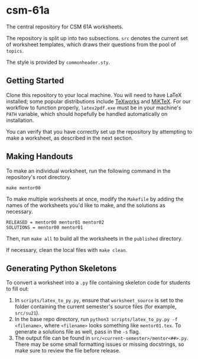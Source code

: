 # csm-61a

The central repository for CSM 61A worksheets.

The repository is split up into two subsections. `src` denotes the current set
of worksheet templates, which draws their questions from the pool of `topics`.

The style is provided by `commonheader.sty`. 

## Getting Started
Clone this repository to your local machine. You will need to have LaTeX installed; some popular distributions include [TeXworks](https://tug.org/texworks/#Getting_TeXworks) and [MiKTeX](https://miktex.org/). For our workflow to function properly, `latex2pdf.exe` must be in your machine's `PATH` variable, which should hopefully be handled automatically on installation.

You can verify that you have correctly set up the repository by attempting to make a worksheet, as described in the next section.

## Making Handouts

To make an individual worksheet, run the following command in the repository's
root directory.

    make mentor00

To make multiple worksheets at once, modify the `Makefile` by adding the names
of the worksheets you'd like to make, and the solutions as necessary.

    RELEASED = mentor00 mentor01 mentor02
    SOLUTIONS = mentor00 mentor01

Then, run `make all` to build all the worksheets in the `published` directory.

If necessary, clean the local files with `make clean`.

## Generating Python Skeletons

To convert a worksheet into a `.py` file containing skeleton code for students to fill out:
1. In `scripts/latex_to_py.py`, ensure that `worksheet_source` is set to the folder containing the current semester's source files (for example, `src/su21`).
2. In the base repo directory, run `python3 scripts/latex_to_py.py -f <filename>`, where `<filename>` looks something like `mentor01.tex`. To generate a solutions file as well, pass in the `-s` flag.
3. The output file can be found in `src/<current-semester>/mentor<##>.py`. There may be some small formatting issues or missing docstrings, so make sure to review the file before release.
